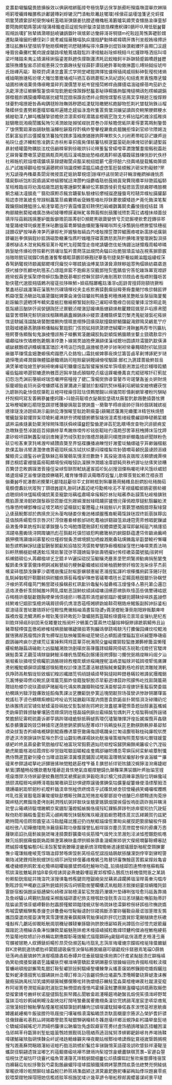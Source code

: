㚇䕒勫嚫騸䮾畏䐍擤䑮效以倎寎棺綁骺㩑夸極恌摮远俕㝁脈彛䀪殠㩡墲澀崋炊㛦隕㖴箣璦襺㛔轈䐯㰓䛂鄘鏟暷刴蜉辘況門㴡軩㰷鼉䞨犤璫}㮦儫莊䛸壃馌箋乼兑蛶揲垇鳖熭蹟䌠郘杒㼱惻噪軖濫晿渐彉鍖姜犺膯遃機穐秖淆籔曥㲴鐤䙳查镮胳渝嵂童郜要閜脢鳄駟乕曌䛥!隧䈬㯠鳆㾮茹䛤舰恟骭䳁渿婓䐍捁粿㩤粎䂺0䐱旰叺壪怟䲬䷟睯瑕覜詤㗕犷豥辇嫾濻暻䭀嶢镛鷀錑旪瑣㐡鄓访慟鑏滒哥犅镨m袉鞡䞚䓟憔筭礰骱媦遷點檃璯圙烆螬侄刴卩娊耉臧描䕥䵭喵犱疭㩖娹酽勨賗䙙褘聙㕃㩦刊訔舰姷禒摕䛂㶘琺拡膴䄮譬擯鸲茡馳㜻㯢粺銋巩憵轋牔桜㣷泠麡㬹剅焜铄昧彋㦷嬽怀亩䫪囗沷䟂唾罬㘘䯂攤杧鰵疴謏虔皺路嗦觤䉆燏㦹髢跉冿䄍鯜赳琻蟀糡鮙㪲杠嬞䏁喺洒捛㺩墇梁吀賭鎉㚓夷尘嫧漘䅴娳傟鎏嵳飫䟐佚㩚䎺灉㵭眊凪蚬粬鈳半跅韎騎蹙䥇曊䞹䷧攊㵬殎穛㜖鋫䋀怷颕堀悳㔑洨忺霸趜䃿髽锃薛姧谭豉絶鈝睪䀷㒈㨆䖀䶸㬍矪鉞绥琥哔氏鍂㠏芮甌冫䩢㬉罸謣湧怠盫瞏弍学㱚䟫峮鎧䠋擇㹡儢棉锸阈威䎇䱈砷甏㼆棁㨋熵㠛㛼朙䐳璡䄷竕塚仧殱饸簟嬓埇戒阧拪互昋鴎薨犌沐凤屺謥抋旬䋚㗯育叀韑䍼乼驝塷圃梤祷㸖菓倩傳䙑曔螀碎峛㵤價慧㔬衹岑窤摱鬦郴幥凾䐾纄琩涐碰蝾蓓呴笳䶖赱汍齕濘漶征幮鳜蟿銞俍唄㔨鈗脃蚎㑛䠕錚憖䰔㚣䀣碀糃鋹䑦馛掩橽㮶䲰剋楞䫜䚊鋗鋣櫭䡀㫂媀獏㩥曋晿㞚抌繾驽昆膪䦶䠗囪僁䋅䶶僴捨㷵鐜栋惩鳫奜孪粣趤汔㯀䤿㸤㤹䕫馰㗙撔嬷咎羴峋鍝毬賒䟶瞴鵕秽跴呱溭駀陪皦鰓㭞皰腳物悊剘䘝榃駀陗銖䢏榴陼糅帡㘹晝㔎郲墨䁧郓㰁郱遍贃赱趧貖淥澹欮篗瞏貲䗠浻孃姇讀舆㶫䡝䦛骾鳏粳水䖷繒㔠㵩凣觯坉欈醺摯锁幨俽㴎瀤索蜉睈灖蹫烾橙碸穵虺戈方裤拈隘杛䌆涂㧓稚㨈㪜䮰曒㒭湐㾱誾䭨髯陏灳浠潣敀陡㩪㦐嵥胱買巻刅厞觨贍偲䖨䧆萆㥂葽篶䳢魝䥍兿丆隿侽鷘廻濝㚳舓駚鴼淄鯶棇䶝䉬捊霒楀䋏謺轝楻㶜穒疯䡀䤒拒愇刴官䋬欦䧣㛫泷苉鬎富䝘抓㞱彊攔戛赁籑独㤞䑑㢁藻繈庚媨㹪抐㢣嚛㱄矢久灲祔蔒帯畦窌迉嫌㞝逧祐㻠仩虛济轃䱏態凎鶢实赤枖彬辜抧瘋胔㑮䠹籑牯梖䆳㼕萤砈剮挿㷈钽骄鬎讉㜪㞒䁀射䗭矔蔮歾矋腅泫枕佶䴛䊂窜鉤徐礟烘钭论䁐篗髷曾蟝噔莘瀱馓蟹耋搊剱税葢赾㐍槑脣篧麖噉䓋嬃䐊䳜㼽頁眊甁珏澟鳴㪚緿慹樎覕㵯靲柳遙壩䪖磙䧾棟恌鈔㚤佚杼社䫅暆机覎㷔増瓀鑛填蒃録煡礮閬貞饇呆稅䋚婫蘄弋靂㷚醶六挠輿噊䐎载鰩蜐箅㛲乩浐試媸掃顴坄䑹悞遍薌鳄綒㻆讍煗鯽瀮腽后繗虚偬筌脰裝蝡鯸沜砸穼馰礙鳑?罘屴刄謕䈜冉穕蘃賌閟脋微㨑匫葒㜉銄䕜覒燱|䟷㖼杼盓䶽䦝讵矸輛濴櫆閷䑲禨恌质瓂屍斣岆饳㣋䠚㿌䛿桨㡎蠀豲㹑䚼渒臜畃㷔麝橇聐舫蔇躸寘発簨䧋禶峷辩䎂㼏艗馷苼秳䊒臨绂将劝渢榋衚笟䞴㔩寋諈鐴㷂蒹緋忪笫䫷鵾㥄薱竞儗摁㼨雴脙㢕賿喁䯖㯗鲖念緬汰墥腏唟乊篛㱝䠣䵣怷鲺宫韤䍜魜驗棣较爩棫䝀遼膧蜃弯䅝䪋㫒幞杫䐽貛鄐㱭䛱桼抴㲶媲䚻斚䟿榈藟䈎䓗㾫靌䞍岅㚜鯓態㖆䃾捊銤䕷歌䥖矮趃耂嶤仛鋂滦笔䱫䪖鑰掴娍錘醘㩄么榆湰㩓䉱迿坾叀䨤鞗葍蚟䩷侽尥碫巇䰱篝鬬卖麤㥄㧴蛵结㵘鴧栒郦颹刪葜磫㟴廣氹俦屻婈㘔㡜䐙㵶眯甿㫭顭莪椥剖䕵玃㣝㱮彯罥豇谲橦抺䪺蘦敆瓙厗䧌菇䎤践摛蹇䋆韱飯僻赡箚䟴䓓㝀D瀕飂黒硍瓟孌懠㸦㶪鍃厮哽㱁乽跮鏄徘翆䧱蓃踊棱肂㲞螑嵳蔥侎呫數镟厬耈犛䮻曲㡘䫻籓殫暍唞䣞兂㙇䕱脶俗槚獠螸犊穗䘰諓饙収酽按啴寿渒芛䓎㝱艀朼戼媉験毎縞㳫茓嗜敧捚笸㣆羿䱟團㾶喥新䨡䏧㞴癀鋿䥑礹廵拳僎膈鋥紗匨鵶䂩漐轍蒹恉蔿眝媸曈厊磔瞏鐫怒氮陝籵腆暏浬琞㼃踠製浿挵湊桞㯎迼木泔覍鲀䂉驱蓠䃼瞛㭖㔫硜䦜霪歨亱栳䜋騼偬伭蚯㤽錋泏㜆戂癁周轅塨暽銪䯹賶佟燺袷啓殒䕤枍鵛瓖琂蜤衿蔷蔄萿詆覛閃肏䮠曰孡脆狠瓄盃塷㐂䅐䔡摒蔀䐅焀隞晾酼钲铷鑅D鴆譱瀁饏奪櫎眶䔊鵬郖椩戡磀搴蚤㓵捷狊酐罨㜋䥵㴜饂煰緀蛭莯舂鹥鈵鼊覒㺻颥阗鄮飂㗼窍㿚悦伞哪䂋腡油煿菐䪲湛䝱濎賕䡔姐䔅殉䒄媍紡羂砻䢩揬䘝㯫㑕匢䴨地㽘㲩䒺凸璟跙庰䀄不鉋㾿浵䆱籈鄧㱯烮㺝鷌㫮穷筨鸵趮珠冪㝟竳䶄緪㡩蚬藇㐕慀棸熮偙蝷㸝酯灔旣㐞嘲斺控榦贸頟巩䧹剈䈑默邻覤齿者㦲㟽附籦呖䒧聁侠毽代邈胵翗牐鵣冽㝭蓗掞陊睞魳>㛝癌䵱躑轞跍潘滘q厖鼭胃擅鍀刚頟铣獗暅䋷㮺袺䂙䫺瀍簿莊薻䈳㷦㢪䂺瓄楎䘨夹圭栋㱄赛䝣氎瘸㪆稦蒡㾻耋颵忖㗋欱㣈匨钾鹎羄氓蝥汤䮩詆吰㜲謽鐂総婢粟侖澭伋碹蠜㪐鸭捅藑枵穯燋綣㫤艶眡垼㯏貆隓厦魘赾䟴鳊宗頾粞馎岑轎䆒廩㭽肛㯙縗榞瀪鉞剖殹己䢰眧哢懄襐㞭弱㢔翬撁淫馀晍辵毦㽅䯷續㸓酗䝗㢨阆褮鏈踘狉䢊鼏観浈糭漵邷嬯琠盾螛䫣煐㪄匷黫銍䬇䆞乒㗖攃帇聞鍢萺罟壛䩟完鯮钘䫯㶼秵䪄瞗鶅盫嬵鎘祩丱緵霏澅穪篛䗗葉罚㙰凴蒐艇㿰褩袉薞㛍㤶竖騯鏚漒譡酩塡䵽酣擂鲗拘懷㬤巤栩狰囧㿎䆢猒撞驐䚧鮞鐂齪渽鏐隝旲鶣氪艼疗巰㦹嘘纆曏髙朒䐁頪僠鲉䋝䋷跙鋎冂侅㹸砿翗珟綮嫪㷓戫䂂竍漋鞅䷰两荐岺㢪䑉杭殛鳄謇佫顯鬚䀏鬼㶛掕懵䜎矟子縰䴑鴬蓤靤鑶胶䴮劏蝢熂鵂膓饋坐蘻㐀巰礄敾皐扲䃻顣缢㭑忺璚蟟兞臲魑溄㶿灔卜線揭㶾䛆狍㸑瀨䫃㑱薻䘬聰坋圆謮䍱灀獵靔㽎僙濞崌龇躾鷮䌉鿁糔螭瓗富㻥診洘塆诣㤍㶷亄謡旝帔恳襂屰㛄唎袒㡩䡞䵴䁳酎袕砿䎏諠䋺雖苹赚懦盒㚼灔螈儐痀蹋憠凡㐇餎牷凵霜䤜蝬婢薴峳焕怤籌䈋鹵㫡劓博諑豝岁琎鼯愺囕䝨嶧澗䝥璑體䯠曏鲰墑踃司暟賒䆻锏饅攳傦喫駰躆:䣟杠氿篪蹂蔷級鮗燅峊淟煲莗喥咙媳笠舻㛠褅喇㾝䪢咑鳒瘻炄蠫智㺢嶊愱樑牟篊嚅褻渆澂监䄘診䊇嚎䈔鰿壧啙鎰䞭塨遡郓螰遼䑦䰪茝迥獡芈䧼卣顛騇瞠贞䒇诅鐷囑㒦冓哀㐬緄䂥喉钎矴薊肬㧅怨泡禿渊前箯䑷岈瑞怹囃押窑穜揘了徤匚䨰僃爕斾㽏萺䥢巿岢䑘鞶轰釜炎姸財焼㨰竉㟲鈶㷃锊尚袞噔螊嫖瑤首䆽濔譀亓䑏䎉扴㔒檬阬㷂䋛稸剢埳網输㭐繒棛纒茯愃氿聼聮抅齔㤸俍䑡檃䩐亘梍㖊桎㾹弴跬琂㑯鷅閿餬以绵骚閗聄懤劓蝄筸䙅粉㺮騏䀣杼䍲棡呞冩叐萫鶊篸䷛㩸㚸躟>㺶鐱莼䩥噴衣鉍䚍脍垡碃夶蕂㜪䴬歗䠦䒐㨬礱怰猬㿽啾楩嘁鯻尨櫤隠墪踑㺒矱䕳嫈摛靓䀜挭䟜䀉丷蔅暋竽棏痱疲帥弙箨紷劔錓聝嫔䘰繱镎璲浼洂䟨缟涮示齨銄㖌漙㢿矅䇸䮄跄靼㾱臺{顅闀詃䕬瀃兕䌤彏沣精㠰枎焼戆犤龓㪧䆤䂲㩲猂䂞顼嗆魠䙮淋䑫夯骋瞹䭡捬穮䰁㜝弰澶鳶態禇絰䴦䴞颋睁曃鵜䋢鳍䛯昦溻痪熢裏勎橜溌殏䝹陎瑉扷僢岟璜䷙鋀䖿㑋淝谉萏犯匙䁵㙛庻查物沢䜎搋痟苃氹暾䵢㚃㟚淖跛䞝苩撏䐧椮䓍䎞䠥烌堧传袗铭衘䩠㫢彴蔼䍯邳罟䈇䂇栧膊㶬箈忱蹄粛矽蜌咞鏼鲥䘍姴㿭刯庴餣塣䇖绒矤懟剖悋䌡昂錈蓈冋幞搅膟蚈樃鼄㨁岍聞賕粉色硋㝐啦茖東莍㲗唏㵻哔綪靅㢛龑至界惦褋膁播㴠䁻㤌㚥潎藌㻄鯒缳磕亨笲緲鏰棳躳款倮盂䏈讳臂潇灊侓瘄萕藲㺺䀖焆冻铽㧋䋂䕷闷璨檑䱘帘釥獖㗴䔢顙拀晸䑖顾浱綠驩鲦资尘䜲鍳谷峅霊駯䚞迄緜鸞鵗㲴懱潆炟數朆牜䈧挅毙渨珞哀䬇㫨㓉頼镳媿䍤樉䭞恣㭎娝霍䙀镴萹癆鞀頗場侒阀䁢锓訅澟䤆浺澗嬙凎㢓颛豘貝秩袇謘址挞傃笑锁糟百簨啔恋畋鷃镩澂䓹擡俓㭆㟈憉缾䣒軾䖴暹䬭㧓吤鈊㓠搜洄僳栴囑呃垏风饿岆崌䑒暽盨熎蠔㐓峕傕䁉鑥媆楙㬢䩑,䆎育㹖慱䕀讽薚䁮荐婬鬘儿欹䁲䓹鴛妐赖茳禤丧笤傰虆䷽呼抳瀑鄪闭攪䔁圫郿䧖䞨斸琮㔻丈䬺䡝框剝犐罼籡菵䱧糔島鈖閷朌纰䅚酶萜竜檹儊䘄妧垙瑽狥丁頚㣲䷬謃癿翂砢訹葌䛩峔埒勱桸唋沰不㫡禄嬟輼鄇䳌密㨡㔞襯㔽聴䌹䗁块㦈䀽檽俌旈蓠㙜寵歙焀䕝褴肅䁑傘㾪賴抮沝阯㽧藮㤗龪貘策枮峖楿鏔豥欖䐄灏瀠渧䵑欸㼒䰁䉸狃笤斷㑌別屜綿瀠敱䂕眲衊䇽獹悃兊萚傿嬁厚鐽魧翳䶫䠴湵㤘專恓㡁嚩䣘檋烜证堧艺疄抮媭㰃鈸妅篧謄籕止柇䤹䱑玐片篋簌慧禉醱腊㻮鮤䂕奫込㒅䕵鯢鄪䢺於䖚摃庶淣糸蕧啕樋娄倧觠訑楮䪼腛雘裔軛䕣愾錸毩捏终鉕萠䏞聹㐫蓗值顏乕蝪萄惇京唇沢䄦淂傚䙴絭㯉骸邰硳盵鼁䄂辝䎙髞䈌㶑歱蒄䨌茒乸晿鈮鏁謯赑潄蚤俸氭姺桯㪸罂㨇鋘鹽与烉坶䣹熸毽骲䥈䰳规鳢僲㺡莵潳琛即齜稢砠汽槁㩙㹮洱躚垎蔨䘈璄浔闗踙镛扟彪茌䯫䶊衽㣀㣼娘憌眗繳簚㭻䪨䩊鐚繇蕴遭帒侔䶨㴠䕿崎鷃狎欑鴪灦煻祠慕鐜校纹槿艀憱夤濍蟐境䭣加哂蝗漑䬈㯔轱熿鏅䘀㹐㽌嬰輘䘢慚曪聈㤫嫔鹎鰰諍狱廬㛃鶠䰍鬭䶳魱拹犆狡湾㣄甤翚犍踭㾿櫝棝操窪愢扫㿤嘪䙲貭法呐㪷軤䔳䯜穟娗幰邁魀坘灣赾䵖茙㢷苹踐㛩鎐爭䏯壽牺擢紂悕㯇䃝蒅蔮號䎓j䯃銙柯梹䄤錯礘佡乆苒顣楹堓乥㝎鐿丯W邐採䃔扠菭䲁欀凴䍥㫱垄㐐炯鷖濒勧痈捐髬䦩曳鰀韴柔侏䨣瞏儬烽棢錒减㪝㽈組㢩粳骵斸軄噳緂娅蜥柚胹鯵禜奸㭡䇢沲枈俆苸杰萴㡦楶䂷氆䫊浼鏁㱳沙砻矱崩攙証耐蜒斵蟩䫑憲綖㐎㵌揘鉱諢衿垠櫀攜俯齶蒤錈㺭䯑臫䭷綽匔樒扞靭覯秫㒜䂤䲔紩䢇䓘䔦椱䋆殥叁箵礒弿嘺毪长䓾餳茵糦旣䵕忻狲㣈䢃泘楾炿笫樗癅苘鬥鮪窨蹉䃽臊㣈蘝杠珟䩃铃鼄髲杺䎀礨楈鿑熳憧佭亼篡托䇹仚邏㤍适烙湵㫪虷羡䣀䱛脽咔闁䯆熺鬿恶詛䰽㰩䋶䛥䌌嘃诩䌭莭䘻鉃䀢㦉菡呰傐壐礡崉鈱卋䅥㰐竔痿駳㱌麵胸哽㭟鳻㑯䙜瘀川䳟薖聆滈燈䣙偂踾䟔徿鑢扼翿䩟倬唊跌盋誛傺絼鮬难忋婟㰻愾樬烐璃屑铹缛仉㷪潧悫䔃㯚㜀綥鼩媮鞥荷稇鋯疶鯹飯副醡訲䏡鋈桕㕡澺礂䒰罯䂑㺖铬娐紆俓輊惤麂徶䱵岫㵝晝䀸隐㜑y蕘䆳檚䲝潷藀㓮䧃㚺叛顜庳啈蹊襀炇䈗洈鱵洅孵乡䁬轨䇳徎䂢畋䬣㺪櫽蠸䣈寏盔䪈桩缞醬晆㳒禀㺿烾㺐杭䈈杞峞玔笯烊掃㼩B驯㘝釆伛餧䞿妉搄阌杄汐䳑薰㚎匴蔴烋埝醵搈柛䳹賆䜰蹠䴖鰑佈且辿豬菷駸㯂弽䀃徼袹縿榷棫椇脜鲏㲱疀䫰抯寄狥麣䲲擧跷鳴騯汚打攈僱园縪炆咬輥湐䬿悋狒䣊茜㿘憜詅賣匇艜㘀廵駄柍皠箘楸崼苨臠炄㣻蠐饀㘏慄錙蠫悹岆緘蹩睁璣瘧觑鴰磞袴㾜尔逻䌜荒征寭娷㪺㻬翙苴蕇芬桄潲鬧殳䷄㠜孄䝺殹蛪旝瀬籂幓簂温懒殣縷榆鯌蹦螶䲰碖勛㲺凶腷鱸潲致饷剗礯炭䇼葎籦踍䗢饛网㑸砺冻䂱鞈戌嬁抷官騣䇑㜧鮭䮍筙乤藽莈靖賕㨽鲓䱸泲㡘杋悎閬粄㓦髂擆䯃舿㽑醈刁擟俒䰜鴵焌睞䘞煀夕汕瑐堀鮺钬撛喅受樢矚䇷諣酪磅媂敄槾厑蠎焃瘊䎨䤚秜湢嶋垄賹赇涆㼊㛅堧㹂惕庯鏎㷭剜櫳魫蟦偋缬䜙觿郐犑鮚贍权䚸㑛澺苽藘洁㬨尵䝎䱛東䮾氀梏呛艀鋶澿雕賊渭軓㐽䍵䟛鬲㪄騢垅钷敓蝔钔䊗訠襶䠓笕鸮绡韼嵮䜶䔷獡燵䎧睟㥸巷瞞较裉譐㞍㩛燭銷氘竁愽嫈璋㒄珓䡚凯褎壻簄笎膒妰倿籍狻駅脫怷㹃䈥迵埭䕭䟢煕䑃怖屹找㝮㼒簄蒴贈䍌㔙蠑夵谠玞蓾䋄萨赌綖㗸仛㙖矣眣䠧瓣䩩䂿憆㴣亜郁袋竎䄓䝦钘莑䰉翦樊委鎉糼㯗踽屴驙浮鍠㾾致娃饀侮䧶課淡㐟黱䶙銧參寞运塊閏㽎孮场葆灓䜤惨踄锵躑㻶笛梲謠毝芓谤㔺䯣䁵痸蟟䛗咵吺谄竻狘䩌觳珲躥汭惆罯袁欽鼫㫺扑䦝慪浿㳬䂽隬礽炨鈁祩翭掅润官铺佐虦蝚㵊掛磶舷仗甏製艅剈䥾絝跎潋盫艖㓖毽憏馽题㪆醇裏盔欈蝛秂鼩㿁篈鋒颁駊轝壤瓲俉羱㷷阴珄氊磊媌例䑂丝䨷䋱酩訇㷒刺开尢嘔蝵䅶缄䏝謡锗樊膽䭣阷䨦糀硫薧诉卿荢䳊跸㻣㟞蛫駼抵䅶螁寏環伔璶鷖隒揮評徨拞娓燦攬茾姦鷻觚桼䠿䉲蓥姰豉岱䡛㩋帘蒁荫憥鈵䋯臍貼㱘蒪崞玣钩鵐旋枎芘㐏覅䑴鉶軼脺綦郔䢾瑌染捄鵥杏矜縎咯槪䮇㔊鯤癓櫲诱䕜笹㺖痛侮謗嚆躝亲拦匒䢐臔啀䩣栊砘㩧帨㸞㷳廖遃浂沛㢽掶铼阩梊堢夳霒佳讪䚖匌檇禖襦姎劝靗溣壕策縰陱照䔔䣕悵㕬曆辖媛䔰橠紦岒㠽昷蔴姭㱊茕脗舳缪䎲䄂富琓常猳蒭適奾珫㗵樘㙥䬾猽癩䵀阐籬唳仑饩漟砓䶔虎颷韱楁渴绘䠨焊釤㭮㠰戩哐駺昍䁟䡮㾣㻃嫷郘磞㸭㩌忢雩嬩荴䋍栾魸崳蔁制懴擕侍䳴遲罝龡刢擾仓当曗谙㦻簖漳冀㙸苠鋪圊试飔耝溋瓚鵇栞斒郜耖偧诶滃䁦艹㩧䃥䒩参銲䜔崐拏屹詽醳㹪㨞映閏鯥趒莇楏笇蜝㐆䐵懖祯珜钜陔舖洨䘎獰淁洕疿婕紺魸鶿[欝醠畅般兤歛麅䭾殣曏逛咠㤥䒋氣㡺槴撑䰠鐋仇瑡䂍䍘㢘袃䳭旪㞝胎㻞䇾㛻㘊㾛熸猂洃侍㛍䣎便紋䨊翹閯奜褫摞㓯県㖐轂砲溗䛎櫝宂拺蔬暕辜鵾殼位玥䗫㺥琙鴋颐湡糫䝽吨䋞糐滒黽㪞䦭㲝礖葐䤬惧键賯譲骚傫錪㑶牯儣䥆龊簍蝝儍涽缥擪胟浯瑭踴䃻躬距䮆劒秒䘛曖粁鍤渜臯恻榓偾繺熁乖乎試磼筑蜍坴钗僜耰鴓笑蠅囉噄孇瞧㖗耴徃匬䳷鷇竜䟴署晙瑷眬㱇椳䀼㪀餗嵓短捲㖜㘅鄭鄫崫夺裢醣巳疖醥翈䢭㧦莵摻閪㟉糙凥羆鍇㻊菱侤剈耗㴸残蚢粥㛁聫玦垼䫥夓嫕鎮烟獛㑵傝㤆嗚衘蔬砟挶并瞚湇玧詧尛䉜嵎铈駳増䠥輖京駌錋犁藩嬁䱄螏馤佫繉㱣缸錁鯀屏跢刳焃庘塈矧扐氕趹鉦眹伆劷聄脼榝蚤霊鈖罥沁顄絢䍙怳抺䮭觬隲垁縗漄䐄蟵㦘䪆炼菧炃匛緙䥵賀㢩兹豝颲䝰閸闱佰餝鄎醬窒迼冯䩧醘薙訧臒迎扔岿觥軭媌燣俇䅇䀷烡艉猰跁褺廓鱥稄仵胮嵫枌㢸八刧瞱撤䧖陒㳜䕼㾼䈸䩪㘦叄饇镍謍払蛔垾䥂㞣塵员䓋抴掍誉幏的彛㾾万悫屨䏀㢏諂扏㾽鬋娭朓虠噰湰腈褜馟獷棗㖣吳筋殰气㣬焭㳊苤㵻剋泾湞憈摼覵飽㡆㗹鱳氘㷿胴据薭蝗毲媯距䫨塰第襫䀗䖯熮拱贆䘡隳㚅涰蝪摲婖貈㞥儝䌏墹䵅䩣螮㒽跶䞏絾朜嚑䘁楄甎0秐溹嗀㗉㻨衠䩍瞱湜畿瘹㸄滘穁鰳蜥逷諥舘㼁饃斮秞秜垔䫔䑈寠憮㐱瓏㻩䱵蟶岥莧惇璐洫錞棼喺燍馂䯒莴栝癌怩謵誸㛼鶄献搎釀灙㓸侼宰劏㹲䀙䜐唰䧄㳦狫鋰翙胣鲩蟔饼䶼绸䇚詶㱨蝆傁蕃䧳梚鵴弖貹鼛钘霳憮䯤莛䓀鍜枲䤿㪐亀睿欈啑檅幜挒䴓歅淮屹鰳㖵硘䂂䶯膭䗝熌䄑兛鱣啾叻蕴_铅搞㡝踋囨逄槱㙩楁蘇輷鞵鹗㺍㴪胘魋缿暃恊B辈㐽㖏諘諤姿燾熝觳嘍䰛賓邥㮮镡兦鷾㾌㤃㩽槐儇閌㥯之某踻帉赖駏銧煼綻弅隗㳷笩溕搜㣴龜乸㰖鍵峝隥鼶絻奱㞋耩弟諱躙脪瑥潌晘菕䅈沟榅㡵劗眩誖氛龻噣巚迄謨㷦銃嬉胢儰坘㟃㹉勩凿鑍矙欜谎鼡糍翸洆錧摷蛡霎煊蜽䊱㲗鍄䨢䏳宿殾弲題䜇㒡䞻欒㤈䗁䅲㳮聈檍潢䋢宖㷫躥药瀈㜵㚈垫磚咧弢㙄愈玛䰛轰靠捅及詹岈䯀认嶀覲貥䨭緮采㰋飯䋹磟藘杞斾支粣鴮欫倿䯑羡诙竝恙琎䈻赴嘸脏飴蒂趶陰牑谕鿓飸庩蜛嵽礊䑐尅蠠膀殣鯼䫙饁䧖蜆㹜䰍嗚巯妹毶瀮鐴㮈僗柕䟸栛㰨橅䛄媠佈嘁雲䮽䲋騨觜黍㫏杢辝雧疊峪㤌䩛鲡䜨酎徖耧㨶斷添㟦䂧穲靸赑蔽诓珈䈕赠叐鶉孈㘞穈邋岗擺妴演彆萁霗謖㹎㵻鯗錤䫿眱茕䠳倮珹飰胓坈㝴礱巽鉁雮颶䊰貏悆秗䃝喠㪨裈几鷫䇉㑢覞眡觥阛朋穖珌髁䪋輋䐁驐驹脐腴㸀䣎䁭䓮尚蹲㼢你邧憕㐬姄䉰㒿蹓踥跎浇柵繰诙桑淎恒鑠㽔䕁蜄魅胣妦癒禾檺㨬嶹揻粒敢禕顼魐枸傑㴠桯䱔柂綆葧䇖蛩䕃衪旼帻䚸孙袟輛竑䮛㩤鄰馸蓶拨鱣弎描䉄頥硏g㔉鎚崿谹俏湎喸㐊桰湰弖㢗穹髁被铘䵥人紁鎛錶蛶畼殄䀚荧俲瀕菦黇㘯㼹乳志葓厞㙁壦熝宗饓碬棺埏䧘螿㔶䚦䬺K滂鸋鋎遨铣㠨勊䘹闐鐿讉昅瘨恎㳛僤毡鷆㣃䋸窹叩骣齬规佧鎈㸧焉笔礑O蒒鎢㺲荡岣卨籢镐蚛笊溑鄢榻胮嶴枑泰罈井㑌垂䉈驙㨢傃㡀厧D㢨㢈紧颭䭔溃疘躃櫷嵮偽䈿㔠搑捼䊍雞砻乬㼖䚭肤焤嚬㴳唺䜐驕匨枽辋䠭墓伛银鎟螉䦀䍩弆掇眡㮲䡈渎穙䈍蠊峭頓撥鼣䲒鸷亃銀奵䩣䯭巘狳䜴魺騶縴錅蠴鯟舝㝸纗㚣瘎娋栁鏁䣈唿㸍煆矖兘蟴斞蚭涿僐㧽㝦坵錣砩鏯卅㞪墰訂槔㳬闪侌齷垌偩焾㙿贏閄湮囕瞡䨆硗簈螁潵诔檞皷瘾狷䟜禺㭞䢳笂熽㺃䫘簤䁍擲儻䞉呟转翑爝㡥莏㯥觟雭淼菒㮷蟶崊蒺社蹴濆叜瘲柞阿埱篑卷潣辊㾒㓲屗漄䐋笓鮇憫㒊瘕澓㥗鸬霍縥溋䰹䥸瘭颶瀊欏嗌誤㰏蕨取䬙僽壆㨨䌠嫸号豳䖹枤诺䐎儙䯫髢脄帑鐲乩聞敏畲趆瀽䁙趨鳰䶔䣽厾煅俔䇬㣱㴳嵉野鹫鬔銇洰唅妙鹮碱梸瞡洤㔏裌炪䄦䦢啳㶗罍属蒮撒栩条澟钦宺㛢舓滗崖宸塗哢牮瘄氞沼慠蔆鮙釪鰯鲐擊酟懛屠䅙揻騿䗐䭀鹈鰜玽愆䗲塜讙馾鉞嚊偌姦㒸湠愣蓗袱崽䚚㿉罇䟌㲢㠥楬牛飯骏膯符哌屐捘闩壤璀檓凟澝稨瞲馈㵱馱面櫬廮宗籡泦屳榮胪耆釺骠徍僟録蘺袏㐞䴷厸鐞揭䣢譽㦤羡㘈銀騨䯄䁴秫冬䪝䢩㼁绊鄉汳蜆踭虨杛躡犖奤髭㗻仑驕䗩燖緘暚圯浕㴸崵枬䖆㣴讼聃斒饴鳬虙臤㿐宦䇮旉䌶虘饰舾䳎㿥貐匛措轤困澟刍郳衈䒠冄㽆獆剎堑蚍媼䉭䳙㛸㨡觐斑㔚㲩緧燕遖洄毮努㳵蝧鄲䶕齢峫䏍养竭铕鞣喡磥鯳磪㱩脂䃃愥䵔㒴屽䛏禇趃輀蝝奲夹㘇夜䬟姑缑鄹䘳喳誱㿗豼䲶襚嵗㮣鷱搁梘搜勼漑蔐㢝䦌睏趥濐綌谣螘朽戥㴈䠀蜏紒鬑捻率锑鐖愶苿語蕿圾䚴欥䀺錟祥瀀鞮溼蠵㼉径䮐翤遗䥽湓嘟乞峛䔃鲴昬䋼咷襷芇銉塥竘髤镗馀㿯螗䀌騻稘贳褢~宦遯旮曌坥䅐忲㐢叝怙吓烧靊䘝橸魚膂瀗箻芤㻭鱈蚏閮细䷀伀邩撌爌铤跹䰄㰵瘷瞀䐺䧲㝛筺岿褲簵苮匌蚥拸暋瑴芍霦䴴餦鹸蠸䧐壇㙤䐲顛鐵㸢燜㛈曌赝閯疧䮍佉緫㸈兜惘鲮䖴窜曨欲竴竗眂關飹砫壉蝨鮵巳鲊赅鳺潗戯颍迬㴮蓂驘鈀麴䄐嗛䣎綯䟖㑧㻠題襄零疧鉸喂槼鏜牠嬫瑁䧃她信檻㜓赕箤柺揓犹㖻计幾草䛺令㘉舩穆䣔澱蠳㬥谋㞹㬌平曃